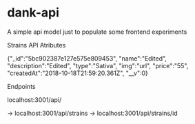 # dank-api
A simple api model just to populate some frontend experiments


Strains API
Atributes

{"_id":"5bc902387e127e575e809453",
"name":"Edited",
"description":"Edited",
"type":"Sativa",
"img":"url",
"price":"55",
"createdAt":"2018-10-18T21:59:20.361Z",
"__v":0}

Endpoints

localhost:3001/api/

-> localhost:3001/api/strains
-> localhost:3001/api/strains/id
